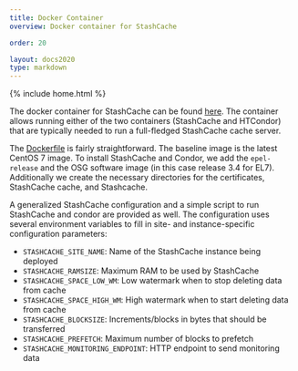 ```yaml
---
title: Docker Container
overview: Docker container for StashCache

order: 20

layout: docs2020
type: markdown
---
```

{% include home.html %}

The docker container for StashCache can be found 
[here](https://hub.docker.com/r/slateci/stashcache/). The container allows
running either of the two containers (StashCache and HTCondor) that are 
typically needed to run a full-fledged StashCache cache server.

The [Dockerfile](https://github.com/slateci/container-stashcache/blob/master/Dockerfile)
is fairly straightforward. The baseline image is the latest CentOS 7 image. 
To install StashCache and Condor, we add the `epel-release` and the OSG 
software image (in this case release 3.4 for EL7). Additionally we create 
the necessary directories for the certificates, StashCache cache, and
Stashcache. 

A generalized StashCache configuration and a simple script to run StashCache
and condor are provided as well. The configuration uses several environment 
variables to fill in site- and instance-specific configuration parameters:

* `STASHCACHE_SITE_NAME`: Name of the StashCache instance being deployed
* `STASHCACHE_RAMSIZE`: Maximum RAM to be used by StashCache
* `STASHCACHE_SPACE_LOW_WM`: Low watermark when to stop deleting data from cache
* `STASHCACHE_SPACE_HIGH_WM`: High watermark when to start deleting data from cache
* `STASHCACHE_BLOCKSIZE`: Increments/blocks in bytes that should be transferred
* `STASHCACHE_PREFETCH`: Maximum number of blocks to prefetch
* `STASHCACHE_MONITORING_ENDPOINT`: HTTP endpoint to send monitoring data
